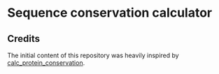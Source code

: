 # Sequence conservation calculator


## Credits
The initial content of this repository was heavily inspired by [calc_protein_conservation](https://github.com/jendelel/calc_protein_conservation).
